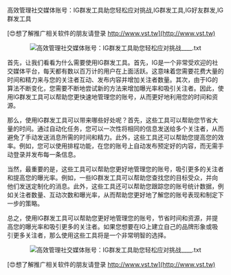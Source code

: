 高效管理社交媒体账号：IG群发工具助您轻松应对挑战,IG群发工具,IG好友群发,IG群发工具

[😍想了解推广相关软件的朋友请登录 http://www.vst.tw](http://www.vst.tw)

 <center><img src="https://vst.tw/MP4/tuiguang/png/8.png" alt="高效管理社交媒体账号：IG群发工具助您轻松应对挑战____.txt"></center>

首先，让我们看看为什么需要使用IG群发工具。首先，IG是一个非常受欢迎的社交媒体平台，每天都有数以百万计的用户在上面活跃。这意味着您需要花费大量的时间和精力来与您的关注者互动、发布内容并增加关注者数量。其次，由于IG的算法不断变化，您需要不断地尝试新的方法来增加曝光率和吸引关注者。因此，使用IG群发工具可以帮助您更快速地管理您的账号，从而更好地利用您的时间和资源。

那么，使用IG群发工具可以带来哪些好处呢？首先，这些工具可以帮助您节省大量的时间。通过自动化任务，您可以一次性将相同的信息发送给多个关注者，从而避免了手动发送消息所需的时间和精力。此外，这些工具还可以帮助您提高您的效率。例如，您可以使用排程功能，在您的账号上自动发布预定好的内容，而无需手动登录并发布每一条信息。

当然，最重要的是，这些工具可以帮助您更好地管理您的账号，吸引更多的关注者和提高您的曝光率。例如，一些IG群发工具可以帮助您查找您的目标受众，并向他们发送定制化的消息。此外，这些工具还可以帮助您跟踪您的账号统计数据，例如关注者数量、互动次数和曝光率，从而帮助您更好地了解您的账号表现和制定下一步的策略。

总之，使用IG群发工具可以帮助您更好地管理您的账号，节省时间和资源，并提高您的曝光率和吸引更多的关注者。如果您想要在IG上建立自己的品牌形象或吸引更多关注者，那么使用这些工具将是一个非常明智的选择。

 <center><img src="https://vst.tw/MP4/tuiguang/png/7.png" alt="高效管理社交媒体账号：IG群发工具助您轻松应对挑战____.txt"></center>

[😍想了解推广相关软件的朋友请登录 http://www.vst.tw](http://www.vst.tw)



